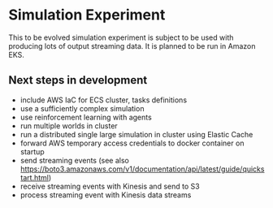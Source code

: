 # Simulation Experiment
This to be evolved simulation experiment is subject to be used 
with producing lots of output streaming data. 
It is planned to be run in Amazon EKS.

## Next steps in development
- include AWS IaC for ECS cluster, tasks definitions
- use a sufficiently complex simulation
- use reinforcement learning with agents
- run multiple worlds in cluster
- run a distributed single large simulation in cluster using Elastic Cache
- forward AWS temporary access credentials to docker container on startup
- send streaming events (see also https://boto3.amazonaws.com/v1/documentation/api/latest/guide/quickstart.html)
- receive streaming events with Kinesis and send to S3
- process streaming event with Kinesis data streams